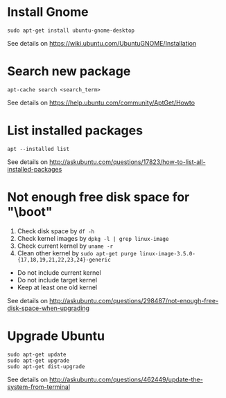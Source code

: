 # Install Gnome

    sudo apt-get install ubuntu-gnome-desktop

See details on <https://wiki.ubuntu.com/UbuntuGNOME/Installation> 

# Search new package

    apt-cache search <search_term>

See details on <https://help.ubuntu.com/community/AptGet/Howto>

# List installed packages

    apt --installed list

See details on <http://askubuntu.com/questions/17823/how-to-list-all-installed-packages>

# Not enough free disk space for "\boot"

1. Check disk space by `df -h`
2. Check kernel images by `dpkg -l | grep linux-image`
3. Check current kernel by `uname -r`
4. Clean other kernel by `sudo apt-get purge linux-image-3.5.0-{17,18,19,21,22,23,24}-generic`

  * Do not include current kernel
  * Do not include target kernel
  * Keep at least one old kernel

See details on <http://askubuntu.com/questions/298487/not-enough-free-disk-space-when-upgrading> 

# Upgrade Ubuntu

    sudo apt-get update
    sudo apt-get upgrade
    sudo apt-get dist-upgrade

See details on <http://askubuntu.com/questions/462449/update-the-system-from-terminal>